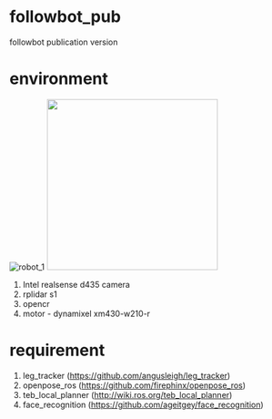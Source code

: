 # followbot_pub
followbot publication version

# environment
![robot_1](|width=300)
<img src="https://user-images.githubusercontent.com/31533921/119104760-98002700-ba57-11eb-9634-442e16dad0a9.png" width="300">
1. Intel realsense d435 camera
2. rplidar s1
3. opencr
4. motor - dynamixel xm430-w210-r

# requirement
1. leg_tracker (https://github.com/angusleigh/leg_tracker)
2. openpose_ros (https://github.com/firephinx/openpose_ros)
3. teb_local_planner (http://wiki.ros.org/teb_local_planner)
4. face_recognition (https://github.com/ageitgey/face_recognition)
